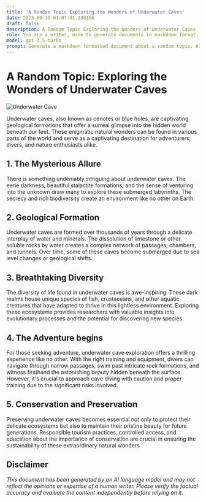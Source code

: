 ```yaml
---
title: 'A Random Topic Exploring the Wonders of Underwater Caves'
date: 2023-09-19 01:07:01.188166
draft: false
description: A Random Topic Exploring the Wonders of Underwater Caves
role: You are a writer, made to generate documents in markdown format. It is very important that all of the documents you generate are in valid markdown format.
model: gpt-3.5-turbo
prompt: Generate a markdown formatted document about a random topic. At the bottom, include a disclaimer explaining that the document was generated by you. The first line of the document should be the title. Make sure that the entire document is in proper markdown format, using a mix of various tags to make the document visually appealing.
---
```


# A Random Topic: Exploring the Wonders of Underwater Caves

![Underwater Cave](https://example.com/underwater-cave.jpg)

Underwater caves, also known as cenotes or blue holes, are captivating geological formations that offer a surreal glimpse into the hidden world beneath our feet. These enigmatic natural wonders can be found in various parts of the world and serve as a captivating destination for adventurers, divers, and nature enthusiasts alike.

## **1. The Mysterious Allure**

There is something undeniably intriguing about underwater caves. The eerie darkness, beautiful stalactite formations, and the sense of venturing into the unknown draw many to explore these submerged labyrinths. The secrecy and rich biodiversity create an environment like no other on Earth.

## **2. Geological Formation**

Underwater caves are formed over thousands of years through a delicate interplay of water and minerals. The dissolution of limestone or other soluble rocks by water creates a complex network of passages, chambers, and tunnels. Over time, some of these caves become submerged due to sea level changes or geological shifts.

## **3. Breathtaking Diversity**

The diversity of life found in underwater caves is awe-inspiring. These dark realms house unique species of fish, crustaceans, and other aquatic creatures that have adapted to thrive in this lightless environment. Exploring these ecosystems provides researchers with valuable insights into evolutionary processes and the potential for discovering new species.

## **4. The Adventure begins**

For those seeking adventure, underwater cave exploration offers a thrilling experience like no other. With the right training and equipment, divers can navigate through narrow passages, swim past intricate rock formations, and witness firsthand the astonishing beauty hidden beneath the surface. However, it's crucial to approach cave diving with caution and proper training due to the significant risks involved.

## **5. Conservation and Preservation**

Preserving underwater caves becomes essential not only to protect their delicate ecosystems but also to maintain their pristine beauty for future generations. Responsible tourism practices, controlled access, and education about the importance of conservation are crucial in ensuring the sustainability of these extraordinary natural wonders.

## **Disclaimer**

*This document has been generated by an AI language model and may not reflect the opinions or expertise of a human writer. Please verify the factual accuracy and evaluate the content independently before relying on it.*